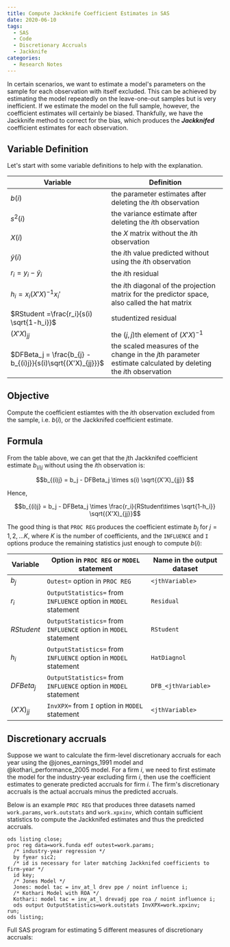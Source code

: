 ```yaml
---
title: Compute Jackknife Coefficient Estimates in SAS
date: 2020-06-10
tags:
  - SAS
  - Code
  - Discretionary Accruals
  - Jackknife
categories:
  - Research Notes
---
```


In certain scenarios, we want to estimate a model's parameters on the sample for
each observation with itself excluded. This can be achieved by estimating the
model repeatedly on the leave-one-out samples but is very inefficient. If we
estimate the model on the full sample, however, the coefficient estimates will
certainly be biased. Thankfully, we have the Jackknife method to correct for the
bias, which produces the ***Jackknifed*** coefficient estimates for each
observation.

<!-- more -->

## Variable Definition

Let's start with some variable definitions to help with the explanation.

| Variable                                                    | Definition                                                                                                     |
| ----------------------------------------------------------- | -------------------------------------------------------------------------------------------------------------- |
| $b(i)$                                                      | the parameter estimates after deleting the $i$th observation                                                   |
| $s^2(i)$                                                    | the variance estimate after deleting the $i$th observation                                                     |
| $X(i)$                                                      | the $X$ matrix without the $i$th observation                                                                   |
| $\hat{y}(i)$                                                | the $i$th value predicted without using the $i$th observation                                                  |
| $r_i = y_i - \hat{y}_i$                                     | the $i$th residual                                                                                             |
| $h_i = x_i(X'X)^{-1}x_i'$                                   | the $i$th diagonal of the projection matrix for the predictor space, also called the hat matrix                |
| $RStudent =\frac{r_i}{s(i) \sqrt{1-h_i}}$                   | studentized residual                                                                                           |
| $(X'X)_{jj}$                                                | the $(j,j)$th element of $(X'X)^{-1}$                                                                          |
| $DFBeta_j = \frac{b_{j} - b_{(i)j}}{s(i)\sqrt{(X'X)_{jj}}}$ | the scaled measures of the change in the $j$th parameter estimate calculated by deleting the $i$th observation |

## Objective

Compute the coefficient estiamtes with the $i$th observation excluded from the
sample, i.e. $b(i)$, or the Jackknifed coefficient estimate.

## Formula

From the table above, we can get that the $j$th Jackknifed coefficient estimate
$b_{(i)j}$ without using the $i$th observation is:

$$b_{(i)j} = b_j - DFBeta_j \times s(i) \sqrt{(X'X)_{jj}} $$

Hence,

$$b_{(i)j} = b_j - DFBeta_j \times \frac{r_i}{RStudent\times \sqrt{1-h_i}} \sqrt{(X'X)_{jj}}$$

The good thing is that `PROC REG` produces the coefficient estimate $b_j$ for
$j=1,2,...K$, where $K$ is the number of coefficients, and the `INFLUENCE` and
`I` options produce the remaining statistics just enough to compute $b(i)$:

| Variable     | Option in `PROC REG` or `MODEL` statement                        | Name in the output dataset |
| ------------ | ---------------------------------------------------------------- | -------------------------- |
| $b_j$        | `Outest=` option in `PROC REG`                                   | `<jthVariable>`            |
| $r_i$        | `OutputStatistics=` from `INFLUENCE` option in `MODEL` statement | `Residual`                 |
| $RStudent$   | `OutputStatistics=` from `INFLUENCE` option in `MODEL` statement | `RStudent`                 |
| $h_i$        | `OutputStatistics=` from `INFLUENCE` option in `MODEL` statement | `HatDiagnol`               |
| $DFBeta_j$   | `OutputStatistics=` from `INFLUENCE` option in `MODEL` statement | `DFB_<jthVariable>`        |
| $(X'X)_{jj}$ | `InvXPX=` from `I` option in `MODEL` statement                   | `<jthVariable>`            |

## Discretionary accruals

Suppose we want to calculate the firm-level discretionary accruals for each year using the @jones_earnings_1991 model and @kothari_performance_2005 model. For a firm $i$, we need to first
estimate the model for the industry-year excluding firm $i$, then use the
coefficient estimates to generate predicted accruals for firm $i$. The firm's
discretionary accruals is the actual accruals minus the predicted accruals.

Below is an example `PROC REG` that produces three datasets named `work.params`,
`work.outstats` and `work.xpxinv`, which contain sufficient statistics to
compute the Jackknifed estimates and thus the predicted accruals.

```sas
ods listing close; 
proc reg data=work.funda edf outest=work.params;
  /* industry-year regression */
  by fyear sic2;
  /* id is necessary for later matching Jackknifed coefficients to firm-year */
  id key;
  /* Jones Model */
  Jones: model tac = inv_at_l drev ppe / noint influence i;
  /* Kothari Model with ROA */
  Kothari: model tac = inv_at_l drevadj ppe roa / noint influence i;
  ods output OutputStatistics=work.outstats InvXPX=work.xpxinv;
run;
ods listing;
```

Full SAS program for estimating 5 different measures of discretionary accruals:

<script src="https://gist.github.com/mgao6767/3e1df83bbb78d76b76ed83ceb6af7993.js"></script>
